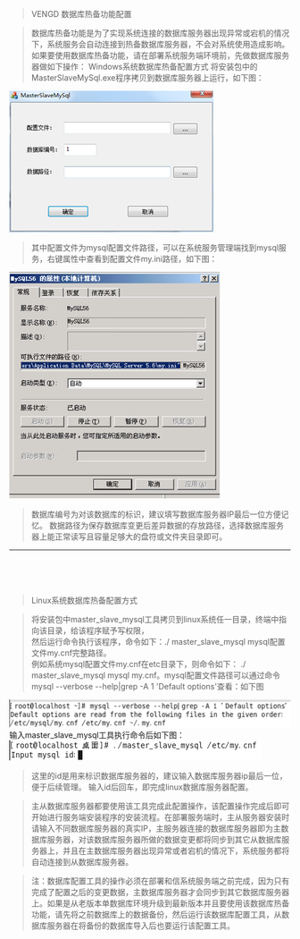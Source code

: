 <blockquote class="info">
   VENGD 数据库热备功能配置
</blockquote>

> 数据库热备功能是为了实现系统连接的数据库服务器出现异常或宕机的情况下，系统服务会自动连接到热备数据库服务器，不会对系统使用造成影响。
> 如果要使用数据库热备功能，请在部署系统服务端环境前，先做数据库服务器做如下操作： 
> Windows系统数据库热备配置方式
> 将安装包中的MasterSlaveMySql.exe程序拷贝到数据库服务器上运行，如下图：
 
![](../images/screenshot_1526018280391.png)
<blockquote class="success">
  其中配置文件为mysql配置文件路径，可以在系统服务管理端找到mysql服务，右键属性中查看到配置文件my.ini路径，如下图：
</blockquote>

![](../images/screenshot_1526018299461.png)

<blockquote class="warning">
数据库编号为对该数据库的标识，建议填写数据库服务器IP最后一位方便记忆。
数据路径为保存数据库变更后差异数据的存放路径，选择数据库服务器上能正常读写且容量足够大的盘符或文件夹目录即可。
</blockquote> 

* * * * *

<br><br><br>
<blockquote class="info">
Linux系统数据库热备配置方式
</blockquote>

> 将安装包中master_slave_mysql工具拷贝到linux系统任一目录，终端中指向该目录，给该程序赋予写权限，<br>然后运行命令执行该程序，命令如下：./ master_slave_mysql mysql配置文件my.cnf完整路径。<br>例如系统mysql配置文件my.cnf在etc目录下，则命令如下：
> ./ master_slave_mysql mysql my.cnf。mysql配置文件路径可以通过命令mysql --verbose --help|grep -A 1 'Default options'查看：如下图

![](../images/screenshot_1526018392599.png)
输入master_slave_mysql工具执行命令后如下图：
![](../images/screenshot_1526018417813.png)


<blockquote class="warning">
这里的id是用来标识数据库服务器的，建议输入数据库服务器ip最后一位，便于后续管理。
输入id后回车，即完成linux数据库服务器配置。
</blockquote>

> 主从数据库服务器都要使用该工具完成此配置操作，该配置操作完成后即可开始进行服务端安装程序的安装流程。在部署服务端时，主从服务器安装时请输入不同数据库服务器的真实IP，主服务器连接的数据库服务器即为主数据库服务器，对该数据库服务器所做的数据变更都将同步到其它从数据库服务器上，并且在主数据库服务器出现异常或者宕机的情况下，系统服务都将自动连接到从数据库服务器。

<blockquote class="danger">
注：数据库配置工具的操作必须在部署和信系统服务端之前完成，因为只有完成了配置之后的变更数据，主数据库服务器才会同步到其它数据库服务器上。如果是从老版本单数据库环境升级到最新版本并且要使用该数据库热备功能，请先将之前数据库上的数据备份，然后运行该数据库配置工具，从数据库服务器在将备份的数据库导入后也要运行该配置工具。

</blockquote>
